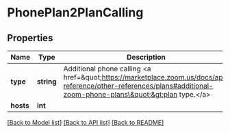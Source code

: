 # PhonePlan2PlanCalling

## Properties
Name | Type | Description | Notes
------------ | ------------- | ------------- | -------------
**type** | **string** | Additional phone calling &lt;a href&#x3D;\&quot;https://marketplace.zoom.us/docs/api-reference/other-references/plans#additional-zoom-phone-plans\&quot;&gt;plan type.&lt;/a&gt; | [optional] 
**hosts** | **int** |  | [optional] 

[[Back to Model list]](../README.md#documentation-for-models) [[Back to API list]](../README.md#documentation-for-api-endpoints) [[Back to README]](../README.md)


